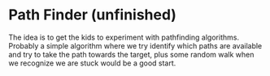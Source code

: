 # Path Finder (unfinished)

The idea is to get the kids to experiment with pathfinding algorithms. Probably a simple algorithm where we try identify which paths are available and try to take the path towards the target, plus some random walk when we recognize we are stuck would be a good start.
